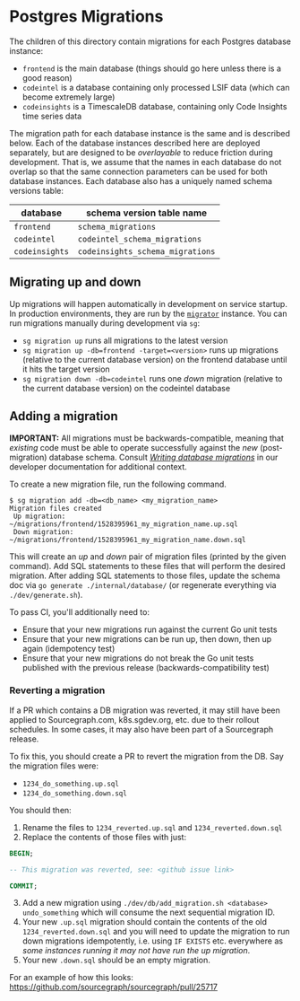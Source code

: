 # Postgres Migrations

The children of this directory contain migrations for each Postgres database instance:

- `frontend` is the main database (things should go here unless there is a good reason)
- `codeintel` is a database containing only processed LSIF data (which can become extremely large)
- `codeinsights` is a TimescaleDB database, containing only Code Insights time series data

The migration path for each database instance is the same and is described below. Each of the database instances described here are deployed separately, but are designed to be _overlayable_ to reduce friction during development. That is, we assume that the names in each database do not overlap so that the same connection parameters can be used for both database instances. Each database also has a uniquely named schema versions table:

| database       | schema version table name        |
| -------------- | -------------------------------- |
| `frontend`     | `schema_migrations`              |
| `codeintel`    | `codeintel_schema_migrations`    |
| `codeinsights` | `codeinsights_schema_migrations` |

## Migrating up and down

Up migrations will happen automatically in development on service startup. In production environments, they are run by the [`migrator`](../cmd/migrator) instance. You can run migrations manually during development via `sg`:

- `sg migration up` runs all migrations to the latest version
- `sg migration up -db=frontend -target=<version>` runs up migrations (relative to the current database version) on the frontend database until it hits the target version
- `sg migration down -db=codeintel` runs one _down_ migration (relative to the current database version) on the codeintel database

## Adding a migration

**IMPORTANT:** All migrations must be backwards-compatible, meaning that _existing_ code must be able to operate successfully against the _new_ (post-migration) database schema. Consult [_Writing database migrations_](https://docs.sourcegraph.com/dev/background-information/sql/migrations.md) in our developer documentation for additional context.

To create a new migration file, run the following command.

```
$ sg migration add -db=<db_name> <my_migration_name>
Migration files created
 Up migration: ~/migrations/frontend/1528395961_my_migration_name.up.sql
 Down migration: ~/migrations/frontend/1528395961_my_migration_name.down.sql
```

This will create an _up_ and _down_ pair of migration files (printed by the given command). Add SQL statements to these files that will perform the desired migration. After adding SQL statements to those files, update the schema doc via `go generate ./internal/database/` (or regenerate everything via `./dev/generate.sh`).

To pass CI, you'll additionally need to:

- Ensure that your new migrations run against the current Go unit tests
- Ensure that your new migrations can be run up, then down, then up again (idempotency test)
- Ensure that your new migrations do not break the Go unit tests published with the previous release (backwards-compatibility test)

### Reverting a migration

If a PR which contains a DB migration was reverted, it may still have been applied to Sourcegraph.com, k8s.sgdev.org, etc. due to their rollout schedules. In some cases, it may also have been part of a Sourcegraph release.

To fix this, you should create a PR to revert the migration from the DB. Say the migration files were:

- `1234_do_something.up.sql`
- `1234_do_something.down.sql`

You should then:

1. Rename the files to `1234_reverted.up.sql` and `1234_reverted.down.sql`
2. Replace the contents of those files with just:

```sql
BEGIN;

-- This migration was reverted, see: <github issue link>

COMMIT;
```

3. Add a new migration using `./dev/db/add_migration.sh <database> undo_something` which will consume the next sequential migration ID.
4. Your new `.up.sql` migration should contain the contents of the old `1234_reverted.down.sql` and you will need to update the migration to run down migrations idempotently, i.e. using `IF EXISTS` etc. everywhere as _some instances running it may not have run the up migration_.
5. Your new `.down.sql` should be an empty migration.

For an example of how this looks: https://github.com/sourcegraph/sourcegraph/pull/25717

